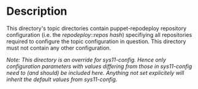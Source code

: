 Description
===========

This directory's topic directories contain puppet-repodeploy repository
configuration (i.e. the *repodeploy::repos hash*) specifiying all repositories
required to configure the topic configuration in question. This directory must
not contain any other configuration.

*Note: This directory is an override for sys11-config. Hence only configuration
parameters with values differing from those in sys11-config need to (and
should) be included here. Anything not set explicitely will inherit the default
values from sys11-config.*
